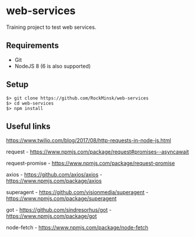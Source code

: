# web-services

Training project to test web services.

## Requirements

* Git
* NodeJS 8 (6 is also supported)

## Setup

```
$> git clone https://github.com/RockMinsk/web-services
$> cd web-services
$> npm install
```

## Useful links

https://www.twilio.com/blog/2017/08/http-requests-in-node-js.html

request - https://www.npmjs.com/package/request#promises--asyncawait

request-promise - https://www.npmjs.com/package/request-promise

axios - https://github.com/axios/axios
      - https://www.npmjs.com/package/axios
	  
superagent - https://github.com/visionmedia/superagent
		   - https://www.npmjs.com/package/superagent
		   
got - https://github.com/sindresorhus/got
    - https://www.npmjs.com/package/got
	
node-fetch - https://www.npmjs.com/package/node-fetch